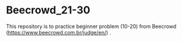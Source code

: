 # Beecrowd_21-30
This repository is to practice beginner problem (10-20) from Beecrowd (https://www.beecrowd.com.br/judge/en/)  .
